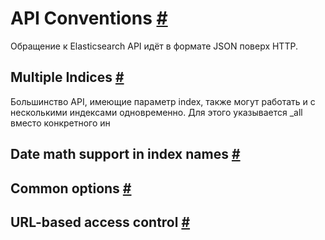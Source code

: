 # API Conventions [#](https://www.elastic.co/guide/en/elasticsearch/reference/current/api-conventions.html#api-conventions)
Обращение к Elasticsearch API идёт в формате JSON поверх HTTP.    
## Multiple Indices [#](https://www.elastic.co/guide/en/elasticsearch/reference/current/multi-index.html#multi-index)
Большинство API, имеющие параметр index, также могут работать и с несколькими индексами одновременно. Для этого указывается _all вместо конкретного ин
## Date math support in index names [#](https://www.elastic.co/guide/en/elasticsearch/reference/current/date-math-index-names.html#date-math-index-names)
## Common options [#](https://www.elastic.co/guide/en/elasticsearch/reference/current/common-options.html#common-options)
## URL-based access control [#](https://www.elastic.co/guide/en/elasticsearch/reference/current/url-access-control.html#url-access-control)
<!--stackedit_data:
eyJoaXN0b3J5IjpbLTU1MDk0MzUyMiwtMjA4MjY3OTMwMl19
-->